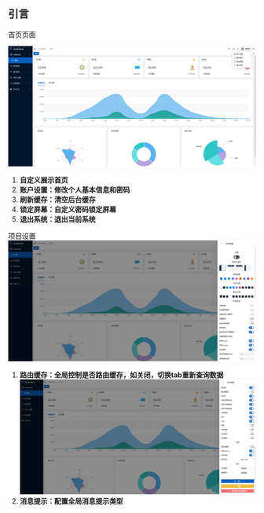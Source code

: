 ## 引言

首页页面

![#](resource\homeIndex.png)

1. **自定义展示首页**
2. **账户设置：修改个人基本信息和密码**
3. **刷新缓存：清空后台缓存**
4. **锁定屏幕：自定义密码锁定屏幕**
5. **退出系统：退出当前系统**

项目设置
![#](resource\projectSetting1.png)
1. **路由缓存：全局控制是否路由缓存，如关闭，切换tab重新查询数据**
![#](resource\projectSetting2.png)
1. **消息提示：配置全局消息提示类型**
